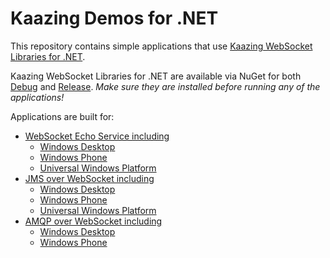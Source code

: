 # Kaazing Demos for .NET

This repository contains simple applications that use [Kaazing WebSocket Libraries for .NET](www.cnn.com).

Kaazing WebSocket Libraries for .NET are available via NuGet for both [Debug](https://www.nuget.org/packages/Kaazing.Enterprise.Debug/) and [Release](https://www.nuget.org/packages/Kaazing.Enterprise/).
_Make sure they are installed before running any of the applications!_

Applications are built for:
- [WebSocket Echo Service including](./ws)
  - [Windows Desktop](./ws/WindowsDesktop)
  - [Windows Phone](./ws/WindowsPhone)
  - [Universal Windows Platform](./ws/UniversalWindowsPlatform)
- [JMS over WebSocket including](./jms)
  - [Windows Desktop](./jms/WindowsDesktop)
  - [Windows Phone](./jms/WindowsPhone)
  - [Universal Windows Platform](./jms/UniversalWindowsPlatform)
- [AMQP over WebSocket including](./amqp)
  - [Windows Desktop](./amqp/WindowsDesktop)
  - [Windows Phone](./amqp/WindowsPhone)
  
